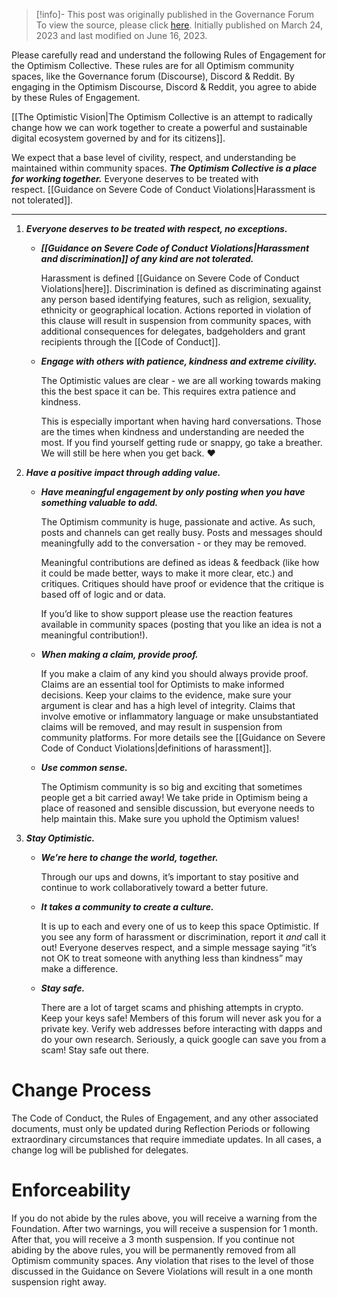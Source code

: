 > [!info]- This post was originally published in the Governance Forum
> To view the source, please click [here](https://gov.optimism.io/t/rules-of-engagement-2-0/5728). Initially published on March 24, 2023 and last modified on June 16, 2023.

<span class="notvisible"></span>
Please carefully read and understand the following Rules of Engagement for the Optimism Collective. These rules are for all Optimism community spaces, like the Governance forum (Discourse), Discord & Reddit. By engaging in the Optimism Discourse, Discord & Reddit, you agree to abide by these Rules of Engagement.

[[The Optimistic Vision|The Optimism Collective is an attempt to radically change how we can work together to create a powerful and sustainable digital ecosystem governed by and for its citizens]].

We expect that a base level of civility, respect, and understanding be maintained within community spaces. _**The Optimism Collective is a place for working together.**_ Everyone deserves to be treated with respect. [[Guidance on Severe Code of Conduct Violations|Harassment is not tolerated]].

---

1. _**Everyone deserves to be treated with respect, no exceptions.**_
    <br>
    - _**[[Guidance on Severe Code of Conduct Violations|Harassment and discrimination]] of any kind are not tolerated.**_
    
        Harassment is defined [[Guidance on Severe Code of Conduct Violations|here]]. Discrimination is defined as discriminating against any person based identifying features, such as religion, sexuality, ethnicity or geographical location. Actions reported in violation of this clause will result in suspension from community spaces, with additional consequences for delegates, badgeholders and grant recipients through the [[Code of Conduct]].
        <br>
    
     - _**Engage with others with patience, kindness and extreme civility.**_
    
        The Optimistic values are clear - we are all working towards making this the best space it can be. This requires extra patience and kindness.
    
        This is especially important when having hard conversations. Those are the times when kindness and understanding are needed the most. If you find yourself getting rude or snappy, go take a breather. We will still be here when you get back. ❤️
        <br>
2. _**Have a positive impact through adding value.**_
    <br>
    - _**Have meaningful engagement by only posting when you have something valuable to add.**_
    
        The Optimism community is huge, passionate and active. As such, posts and channels can get really busy. Posts and messages should meaningfully add to the conversation - or they may be removed.
    
        Meaningful contributions are defined as ideas & feedback (like how it could be made better, ways to make it more clear, etc.) and critiques. Critiques should have proof or evidence that the critique is based off of logic and or data.
    
        If you’d like to show support please use the reaction features available in community spaces (posting that you like an idea is not a meaningful contribution!).
        <br>


    - _**When making a claim, provide proof.**_
    
        If you make a claim of any kind you should always provide proof. Claims are an essential tool for Optimists to make informed decisions. Keep your claims to the evidence, make sure your argument is clear and has a high level of integrity. Claims that involve emotive or inflammatory language or make unsubstantiated claims will be removed, and may result in suspension from community platforms. For more details see the [[Guidance on Severe Code of Conduct Violations|definitions of harassment]].
        <br>
    
    - _**Use common sense.**_
    
        The Optimism community is so big and exciting that sometimes people get a bit carried away! We take pride in Optimism being a place of reasoned and sensible discussion, but everyone needs to help maintain this. Make sure you uphold the Optimism values!
        <br>
3. _**Stay Optimistic.**_
    <br>
    - _**We’re here to change the world, together.**_
    
        Through our ups and downs, it’s important to stay positive and continue to work collaboratively toward a better future.
        <br>
    
    - _**It takes a community to create a culture.**_
    
        It is up to each and every one of us to keep this space Optimistic. If you see any form of harassment or discrimination, report it _and_ call it out! Everyone deserves respect, and a simple message saying “it’s not OK to treat someone with anything less than kindness” may make a difference.
        <br>
    
    - _**Stay safe.**_
    
        There are a lot of target scams and phishing attempts in crypto. Keep your keys safe! Members of this forum will never ask you for a private key. Verify web addresses before interacting with dapps and do your own research. Seriously, a quick google can save you from a scam! Stay safe out there.
        

# Change Process

The Code of Conduct, the Rules of Engagement, and any other associated documents, must only be updated during Reflection Periods or following extraordinary circumstances that require immediate updates. In all cases, a change log will be published for delegates.

# Enforceability

If you do not abide by the rules above, you will receive a warning from the Foundation. After two warnings, you will receive a suspension for 1 month. After that, you will receive a 3 month suspension. If you continue not abiding by the above rules, you will be permanently removed from all Optimism community spaces. Any violation that rises to the level of those discussed in the Guidance on Severe Violations will result in a one month suspension right away.